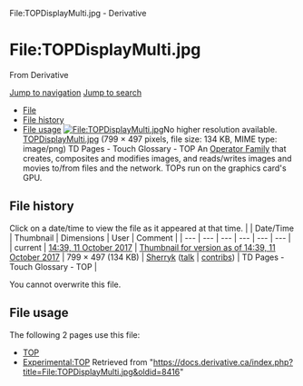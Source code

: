 

File:TOPDisplayMulti.jpg - Derivative




# File:TOPDisplayMulti.jpg
From Derivative

[Jump to navigation](#mw-head)
[Jump to search](#searchInput)
* [File](#file)
* [File history](#filehistory)
* [File usage](#filelinks)
[![File:TOPDisplayMulti.jpg](https://docs.derivative.ca/images/6/69/TOPDisplayMulti.jpg?20171011193912)](images/6/69/TOPDisplayMulti.jpg)No higher resolution available.
[TOPDisplayMulti.jpg](images/6/69/TOPDisplayMulti.jpg "TOPDisplayMulti.jpg") ‎(799 × 497 pixels, file size: 134 KB, MIME type: image/png)
TD Pages - Touch Glossary - TOP
An [Operator Family](Operator_Family.html "Operator Family") that creates, composites and modifies images, and reads/writes images and movies to/from files and the network. TOPs run on the graphics card's GPU.

## File history
Click on a date/time to view the file as it appeared at that time.
|  | Date/Time | Thumbnail | Dimensions | User | Comment |
| --- | --- | --- | --- | --- | --- |
| current | [14:39, 11 October 2017](images/6/69/TOPDisplayMulti.jpg) | [Thumbnail for version as of 14:39, 11 October 2017](images/6/69/TOPDisplayMulti.jpg) | 799 × 497 (134 KB) | [Sherryk](https://docs.derivative.ca/index.php?title=User:Sherryk&action=edit&redlink=1 "User:Sherryk (page does not exist)") ([talk](https://docs.derivative.ca/index.php?title=User_talk:Sherryk&action=edit&redlink=1 "User talk:Sherryk (page does not exist)") | [contribs](https://docs.derivative.ca/Special:Contributions/Sherryk "Special:Contributions/Sherryk")) | TD Pages - Touch Glossary - TOP |

You cannot overwrite this file.
## File usage
The following 2 pages use this file:
* [TOP](TOP.html "TOP")
* [Experimental:TOP](Experimental_TOP.html "Experimental:TOP")
Retrieved from "<https://docs.derivative.ca/index.php?title=File:TOPDisplayMulti.jpg&oldid=8416>"